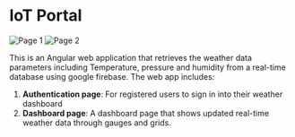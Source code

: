 # IoT Portal
![Page 1](https://photos.app.goo.gl/KX8pF8vSUaULsdrT6)
![Page 2](https://drive.google.com/file/d/16H0XvxO8AB8uuGQXCNBmE0AELiJIT4GW/view?usp=sharing)

This is an Angular web application that retrieves the weather data parameters including Temperature, pressure and humidity from a real-time database using google firebase. 
The web app includes:
1. **Authentication page**: For registered users to sign in into their weather dashboard
2. **Dashboard page**: A dashboard page that shows updated real-time weather data through gauges and grids.
    
